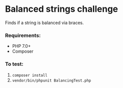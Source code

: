 # Balanced strings challenge
Finds if a string is balanced via braces.

### Requirements:
- PHP 7.0+
- Composer

### To test:
1. `composer install`
2. `vendor/bin/phpunit BalancingTest.php`
